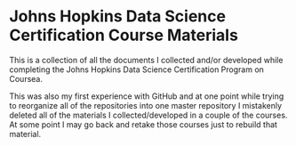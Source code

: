 # Johns Hopkins Data Science Certification Course Materials
This is a collection of all the documents I collected and/or developed while completing the Johns Hopkins Data Science Certification Program on Coursea.  

This was also my first experience with GitHub and at one point while trying to reorganize all of the repositories into one master repository I mistakenly deleted all of the materials I collected/developed in a couple of the courses.  At some point I may go back and retake those courses just to rebuild that material.

